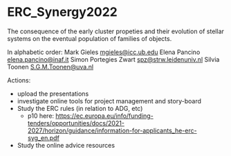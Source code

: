 # ERC_Synergy2022

The consequence of the early cluster propeties and their evolution of
stellar systems on the eventual population of families of objects.

In alphabetic order:
Mark Gieles <mgieles@icc.ub.edu>
Elena Pancino <elena.pancino@inaf.it>
Simon Portegies Zwart <spz@strw.leidenuniv.nl>
Silvia Toonen <S.G.M.Toonen@uva.nl>


Actions:
 * upload the presentations
 * investigate online tools for project management and story-board
 * Study the ERC rules (in relation to ADG, etc)
   * p10 here: https://ec.europa.eu/info/funding-tenders/opportunities/docs/2021-2027/horizon/guidance/information-for-applicants_he-erc-syg_en.pdf
 * Study the online advice resources
